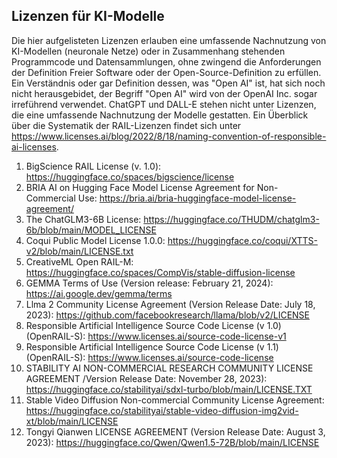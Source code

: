 ## Lizenzen für KI-Modelle

Die hier aufgelisteten Lizenzen erlauben eine umfassende Nachnutzung von KI-Modellen (neuronale Netze) oder in Zusammenhang stehenden Programmcode und Datensammlungen, ohne zwingend die Anforderungen der Definition Freier Software oder der Open-Source-Definition zu erfüllen. 
Ein Verständnis oder gar Definition dessen, was "Open AI" ist, hat sich noch nicht herausgebidet, der Begriff "Open AI" wird von der OpenAI Inc. sogar irreführend verwendet. ChatGPT und DALL-E stehen nicht unter Lizenzen, die eine umfassende Nachnutzung der Modelle gestatten. 
Ein Überblick über die Systematik der RAIL-Lizenzen findet sich unter https://www.licenses.ai/blog/2022/8/18/naming-convention-of-responsible-ai-licenses.

1. BigScience RAIL License (v. 1.0): https://huggingface.co/spaces/bigscience/license
1. BRIA AI on Hugging Face Model License Agreement for Non-Commercial Use: https://bria.ai/bria-huggingface-model-license-agreement/
1. The ChatGLM3-6B License: https://huggingface.co/THUDM/chatglm3-6b/blob/main/MODEL_LICENSE
1. Coqui Public Model License 1.0.0: https://huggingface.co/coqui/XTTS-v2/blob/main/LICENSE.txt
1. CreativeML Open RAIL-M: https://huggingface.co/spaces/CompVis/stable-diffusion-license
1. GEMMA Terms of Use (Version release: February 21, 2024): https://ai.google.dev/gemma/terms 
1. Llma 2 Community License Agreement (Version Release Date: July 18, 2023): https://github.com/facebookresearch/llama/blob/v2/LICENSE
1. Responsible Artificial Intelligence Source Code License (v 1.0) (OpenRAIL-S): https://www.licenses.ai/source-code-license-v1 
1. Responsible Artificial Intelligence Source Code License (v 1.1) (OpenRAIL-S): https://www.licenses.ai/source-code-license 
1. STABILITY AI NON-COMMERCIAL RESEARCH COMMUNITY LICENSE AGREEMENT /Version Release Date: November 28, 2023): https://huggingface.co/stabilityai/sdxl-turbo/blob/main/LICENSE.TXT
1. Stable Video Diffusion Non-commercial Community License Agreement: https://huggingface.co/stabilityai/stable-video-diffusion-img2vid-xt/blob/main/LICENSE
1. Tongyi Qianwen LICENSE AGREEMENT (Version Release Date: August 3, 2023): https://huggingface.co/Qwen/Qwen1.5-72B/blob/main/LICENSE

